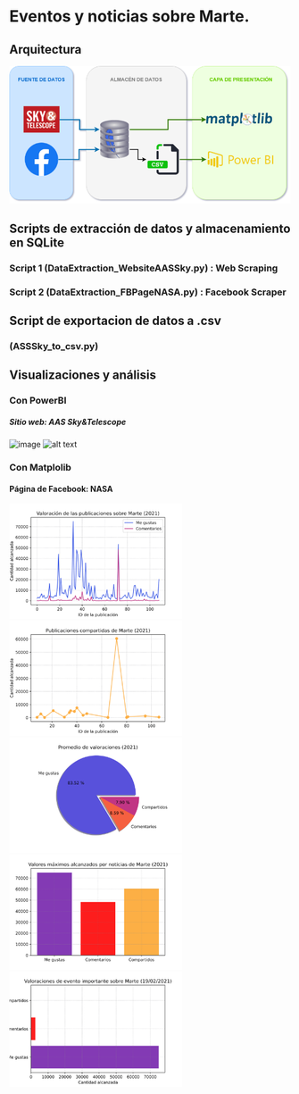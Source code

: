 # Eventos y noticias sobre Marte.
## Arquitectura
![alt text](https://github.com/Eddy-Hipo/Proyecto-Final-Analisis/blob/main/5_Marte/DataLake_Mars.png)
## Scripts de extracción de datos y almacenamiento en SQLite
### Script 1 (DataExtraction_WebsiteAASSky.py) : Web Scraping
### Script 2 (DataExtraction_FBPageNASA.py) : Facebook Scraper
## Script de exportacion de datos a .csv
### (ASSSky_to_csv.py)
## Visualizaciones y análisis
### Con PowerBI
##### Sitio web: AAS Sky&Telescope
![image](https://user-images.githubusercontent.com/66233240/110824920-7ddce800-8261-11eb-98b4-8f29448ec3d3.png)
![alt text](https://github.com/Eddy-Hipo/Proyecto-Final-Analisis/blob/main/5_Marte/Visualizaciones/AASSky_Graficas.jpg)
### Con Matplolib
#### Página de Facebook: NASA
<img src="Visualizaciones/NASA1.svg" width="310"/> <img src="Visualizaciones/NASA5.svg" width="310"/> <img src="Visualizaciones/NASA3.svg" width="310"/> <img src="Visualizaciones/NASA2.svg" width="310"/> <img src="Visualizaciones/NASA4.svg" width="310"/> 
